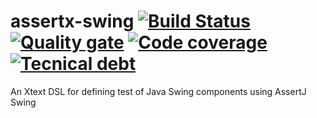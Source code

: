 # assertx-swing [![Build Status](https://travis-ci.com/Cosimo5lli/assertx-swing.svg?branch=master)](https://travis-ci.com/Cosimo5lli/assertx-swing) [![Quality gate](https://sonarcloud.io/api/project_badges/measure?project=org.assertx.swing%3Aorg.assertx.swing.parent&metric=alert_status)](https://sonarcloud.io/dashboard?id=org.assertx.swing%3Aorg.assertx.swing.parent) [![Code coverage](https://sonarcloud.io/api/project_badges/measure?project=org.assertx.swing%3Aorg.assertx.swing.parent&metric=coverage)](https://sonarcloud.io/dashboard?id=org.assertx.swing%3Aorg.assertx.swing.parent) [![Tecnical debt](https://sonarcloud.io/api/project_badges/measure?project=org.assertx.swing%3Aorg.assertx.swing.parent&metric=sqale_index)](https://sonarcloud.io/dashboard?id=org.assertx.swing%3Aorg.assertx.swing.parent)
An Xtext DSL for defining test of Java Swing components using AssertJ Swing
